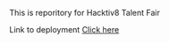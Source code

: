 This is reporitory for Hacktiv8 Talent Fair


Link to deployment [Click here](https://sonnyrd-ds-talent-fair.herokuapp.com/)